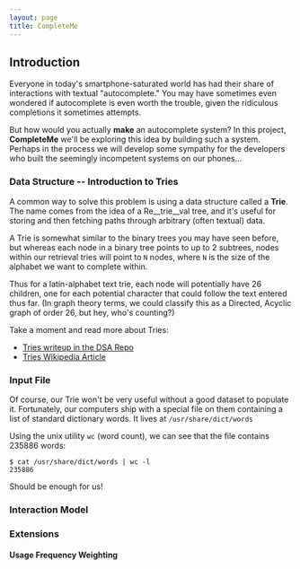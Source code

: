 ```yaml
---
layout: page
title: CompleteMe
---
```


## Introduction

Everyone in today's smartphone-saturated world has had their
share of interactions with textual "autocomplete." You
may have sometimes even wondered if autocomplete is even
worth the trouble, given the ridiculous completions it
sometimes attempts.

But how would you actually __make__ an autocomplete system?
In this project, __CompleteMe__ we'll be exploring this idea by
building such a system. Perhaps in the process we will develop
some sympathy for the developers who built the seemingly
incompetent systems on our phones...

### Data Structure -- Introduction to Tries

A common way to solve this problem is using a data structure
called a __Trie__. The name comes from the idea of a Re__trie__val
tree, and it's useful for storing and then fetching paths through
arbitrary (often textual) data.

A Trie is somewhat similar to the binary trees you may have seen before,
but whereas each node in a binary tree points to up to 2 subtrees,
nodes within our retrieval tries will point to `N` nodes, where `N`
is the size of the alphabet we want to complete within.

Thus for a latin-alphabet text trie, each node will potentially
have 26 children, one for each potential character that could follow
the text entered thus far.
(In graph theory terms, we could classify this as a Directed, Acyclic
graph of order 26, but hey, who's counting?)

Take a moment and read more about Tries:

* [Tries writeup in the DSA Repo](https://github.com/turingschool/data_structures_and_algorithms/tree/master/tries)
* [Tries Wikipedia Article](https://en.wikipedia.org/wiki/Trie)

### Input File

Of course, our Trie won't be very useful without a good dataset
to populate it. Fortunately, our computers ship with a special
file on them containing a list of standard dictionary words.
It lives at `/usr/share/dict/words`

Using the unix utility `wc` (word count), we can see that the file
contains 235886 words:

```
$ cat /usr/share/dict/words | wc -l
235886
```

Should be enough for us!

### Interaction Model

### Extensions

#### Usage Frequency Weighting
